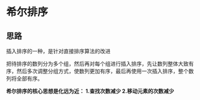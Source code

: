 # 希尔排序  


## 思路  

插入排序的一种，是针对直接排序算法的改进  

把待排序的数列分为多个组，然后再对每个组进行插入排序，先让数列整体大致有序，然后多次调整分组方式，使数列更加有序，最后再使用一次插入排序，整个数列将全部有序。  

**希尔排序的核心思想是化远为近： 1.查找次数减少 2.移动元素的次数减少**
